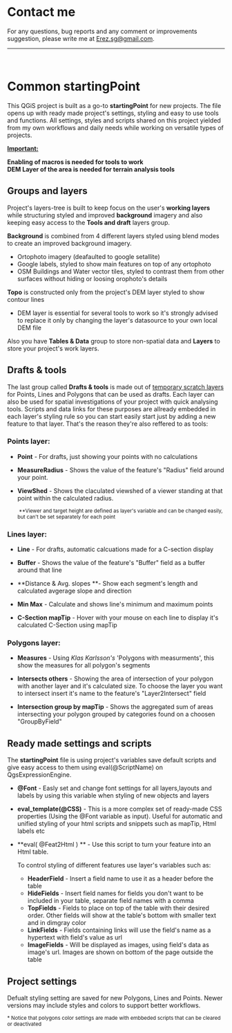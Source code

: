 # Contact me

For any questions, bug reports and any comment or improvements suggestion, please write me at
[Erez.sg@gmail.com](mailto:Erez.sg@gmail.com). 
<br>
<hr>
<br>

# Common startingPoint


This QGiS project is built as a go-to **startingPoint** for new projects. The file opens up with ready made project's settings, styling and easy to use tools and functions. All settings, styles and scripts shared on this project yielded from my own workflows and daily needs while working on versatile types of projects. 

<ins>**Important:**</ins>

**Enabling of macros is needed for tools to work** <br>
**DEM Layer of the area is needed for terrain analysis tools**

## Groups and layers

Project's layers-tree is built to keep focus on the user's **working layers** while structuring styled and improved **background** imagery and also keeping easy access to the **Tools and draft** layers group. 

**Background** is combined from 4 different layers styled using blend modes to create an improved background imagery.

- Ortophoto imagery (deafaulted to google setallite) 
- Google labels, styled to show main features on top of any ortophoto
- OSM Buildings and Water vector tiles, styled to contrast them from other surfaces without hiding or loosing orophoto's details

**Topo** is constructed only from the project's DEM layer styled to show contour lines

- DEM layer is essential for several tools to work so it's strongly advised to replace it only by changing the layer's datasource to your own local DEM file

Also you have **Tables & Data** group to store non-spatial data and **Layers** to store your project's work layers.

## Drafts & tools 

The last group called **Drafts & tools** is made out of [temporary scratch layers](https://docs.qgis.org/3.34/en/docs/user_manual/managing_data_source/create_layers.html#creating-a-new-temporary-scratch-layer) for Points, Lines and Polygons that can be used as drafts. Each layer can also be used for spatial investigations of your project with quick analysing tools.
Scripts and data links for these purposes are allready embedded in each layer's styling rule so you can start easily start just by adding a new feature to that layer. That's the reason they're also reffered to as tools:

### Points layer:

- **Point** - For drafts, just showing your points with no calculations

- **MeasureRadius** - Shows the value of the feature's "Radius" field around your point.

- **ViewShed** - Shows the claculated viewshed of a viewer standing at that point within the calculated radius.

  <sub> **Viewer and target height are defined as layer's variable and can be changed easily, but can't be set separately for each point </sub>

### **Lines** layer:

- **Line** - For drafts, automatic calcuations made for a C-section display

- **Buffer** - Shows the value of the feature's "Buffer" field as a buffer around that line

- **Distance & Avg. slopes **- Show each segment's length and calculated avgerage slope and direction

- **Min Max** - Calculate and shows line's minimum and maximum points

  

- **C-Section mapTip** - Hover with your mouse on each line to display it's calculated C-Section using mapTip 

### Polygons layer:

- **Measures** - Using *Klas Karlsson's* 'Polygons with measurments', this show the measures for all polygon's segments 
- **Intersects others** - Showing the area of intersection of your polygon with another layer and it's calculated size. To choose the layer you want to intersect insert it's name to the feature's "Layer2Intersect" field



- **Intersection group by mapTip** - Shows the aggregated sum of areas intersecting your polygon grouped by categories found on a choosen "GroupByField"



## Ready made settings and scripts

The **startingPoint** file is using project's variables save default scripts and give easy access to them using eval(@ScriptName) on QgsExpressionEngine.

- **@Font** - Easly set and change font settings for all layers,layouts and labels by using this variable when styling of new objects and layers

- **eval_template(@CSS)** - This is a more complex set of ready-made CSS properties (Using the @Font variable  as input). Useful for automatic and unified styling of your html scripts and snippets such as mapTip, Html labels etc

- **eval( @Feat2Html ) ** - Use this script to turn your feature into an Html table.
  
  To control styling of different features use layer's variables such as:
  
  -  **HeaderField** - Insert a field name to use it as a header before the table
  - **HideFields** - Insert field names for fields you don't want to be included in your table, separate field names with a comma
  - **TopFields** - Fields to place on top of the table with their desired order. Other fields will show at the table's bottom with smaller text and in dimgray color
  - **LinkFields** - Fields containing links will use the field's name as a hypertext with field's value as url
  -  **ImageFields** - Will be displayed as images, using field's data as image's url. Images are shown on bottom of the page outside the table



## Project settings

Defualt styling setting are saved for new Polygons, Lines and Points. Newer versions may include styles and colors to support better workflows.

<sub> * Notice that polygons color settings are made with embbeded scripts that can be cleared or deactivated </sub>



